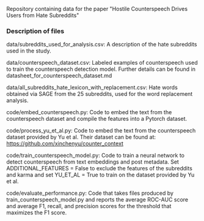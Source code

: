 Repository containing data for the paper "Hostile Counterspeech Drives Users from Hate Subreddits"

### Description of files

data/subreddits_used_for_analysis.csv: A description of the hate subreddits used in the study.

data/counterspeech_dataset.csv: Labeled examples of counterspeech used to train the counterspeech detection model. Further details can be found in datasheet_for_counterspeech_dataset.md

data/all_subreddits_hate_lexicon_with_replacement.csv: Hate words obtained via SAGE from the 25 subreddits, used for the word replacement analysis.

code/embed_counterspeech.py: Code to embed the text from the counterspeech dataset and compile the features into a Pytorch dataset.

code/process_yu_et_al.py: Code to embed the text from the counterspeech dataset provided by Yu et al. Their dataset can be found at: https://github.com/xinchenyu/counter_context

code/train_counterspeech_model.py: Code to train a neural network to detect counterspeech from text embeddings and post metadata. Set ADDITIONAL_FEATURES = False to exclude the features of the subreddits and karma and set YU_ET_AL = True to train on the dataset provided by Yu et al.

code/evaluate_performance.py: Code that takes files produced by train_counterspeech_model.py and reports the average ROC-AUC score and average F1, recall, and precision scores for the threshold that maximizes the F1 score.
